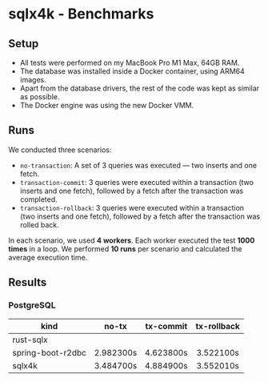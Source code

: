 # sqlx4k - Benchmarks

## Setup

- All tests were performed on my MacBook Pro M1 Max, 64GB RAM.
- The database was installed inside a Docker container, using ARM64 images.
- Apart from the database drivers, the rest of the code was kept as similar as possible.
- The Docker engine was using the new Docker VMM.

## Runs

We conducted three scenarios:

- `no-transaction`: A set of 3 queries was executed — two inserts and one fetch.
- `transaction-commit`: 3 queries were executed within a transaction (two inserts and one fetch), followed by a
  fetch after the transaction was completed.
- `transaction-rollback`: 3 queries were executed within a transaction (two inserts and one fetch), followed by a
  fetch after the transaction was rolled back.

In each scenario, we used **4 workers**. Each worker executed the test **1000 times** in a loop.
We performed **10 runs** per scenario and calculated the average execution time.

## Results

### PostgreSQL

| kind              |   no-tx   | tx-commit | tx-rollback |
|-------------------|:---------:|:---------:|:-----------:|
| rust-sqlx         |           |           |             |
| spring-boot-r2dbc | 2.982300s | 4.623800s |  3.522100s  |
| sqlx4k            | 3.484700s | 4.884900s |  3.552010s  |
